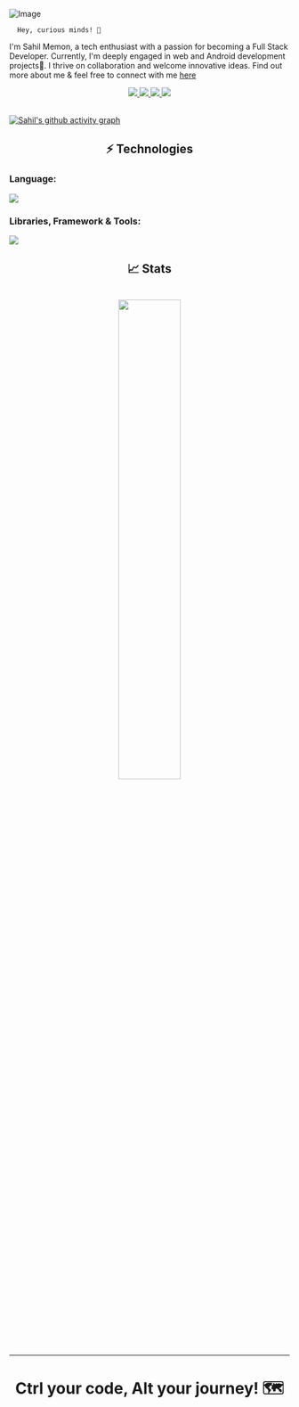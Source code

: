 ![Image](https://i.imgur.com/qGoqmSO.gif)

      Hey, curious minds! 🚀

 I'm Sahil Memon, a tech enthusiast with a passion for becoming a Full Stack Developer. Currently, I'm deeply engaged in web and Android development projects🤺. I thrive on collaboration and welcome innovative ideas. Find out more about me & feel free to connect with me [here](https://msahil.bio.link)
 
<div align="center">
  <a href="mailto:ms.sahilmemon@gmail.com">
    <img src="https://img.shields.io/badge/techv.sahil@gmail.com-D14836?style=for-the-badge&logo=gmail&logoColor=white"/>
  </a>
  <a href="https://www.linkedin.com/in/sahil-memon">
    <img src="https://img.shields.io/badge/sahil%20memon-0077B5?style=for-the-badge&logo=linkedin&logoColor=white"/>  
  </a>
  <a href="https://twitter.com/SamFusedBits">
    <img src="https://img.shields.io/badge/SamFusedBits-000000?style=for-the-badge&logo=X&logoColor=white"/>  
  </a>
  <a>
  <a href="https://discordapp.com/users/1118861913363853323">
    <img src="https://img.shields.io/badge/SamFusedBits-5865F2?style=for-the-badge&logo=discord&logoColor=white"/>
  </a>
</div><br/>
    
[![Sahil's github activity graph](https://github-readme-activity-graph.vercel.app/graph?username=SamFusedBits&bg_color=0f2d3d&color=1cadfb&line=1cadfb&point=1cadfb&area=true&hide_border=true)](https://github.com/ashutosh00710/github-readme-activity-graph)

<h2 align="center">⚡ Technologies</h2>

### Language:

  <a href="https:skillicons.dev">
    <img src="https://skillicons.dev/icons?i=java,python,javascript,dotnet,php,html,css,mysql"/>
  </a>

### Libraries, Framework & Tools:

   <a href="https:skillicons.dev">
    <img src="https://skillicons.dev/icons?i=react,bootstrap,tailwind,redis,mongodb,firebase,git,github,heroku,vercel,vscode,idea,visualstudio,linux,androidstudio"/>
   </a>

<h2 align="center">📈 Stats </h2>
<br>
<div align="center">
   <img width="47%" src="https://github-readme-streak-stats.herokuapp.com/?user=SamFusedBits&theme=tokyonight" />
</div>

<br/><br/>
<hr/>

<h1 align="center">Ctrl your code, Alt your journey! 🗺️</h1>
